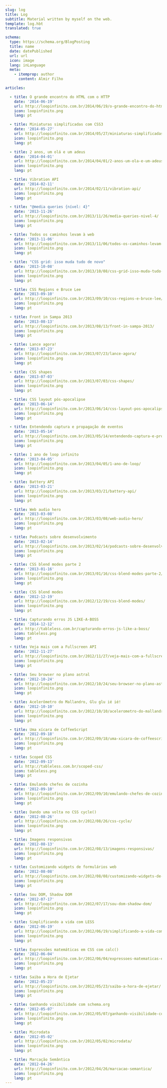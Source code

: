 ```yaml
---
slug: log
title: Log
subtitle: Material written by myself on the web.
template: log.hbt
translated: true

schema:
  type: https://schema.org/BlogPosting
  title: name
  date: datePublished
  url: url
  icon: image
  lang: inLanguage
  meta:
    - itemprop: author
      content: Almir Filho

articles:

  - title: O grande encontro do HTML com o HTTP
    date: '2014-06-19'
    url: http://loopinfinito.com.br/2014/06/19/o-grande-encontro-do-html-com-o-http/
    icon: loopinfinito.png
    lang: pt

  - title: Miniaturas simplificadas com CSS3
    date: '2014-05-27'
    url: http://loopinfinito.com.br/2014/05/27/miniaturas-simplificadas-com-css3/
    icon: loopinfinito.png
    lang: pt

  - title: 2 anos, um olá e um adeus
    date: '2014-04-01'
    url: http://loopinfinito.com.br/2014/04/01/2-anos-um-ola-e-um-adeus/
    icon: loopinfinito.png
    lang: pt

  - title: Vibration API
    date: '2014-02-11'
    url: http://loopinfinito.com.br/2014/02/11/vibration-api/
    icon: loopinfinito.png
    lang: pt

  - title: "@media queries {nível: 4}"
    date: '2013-11-26'
    url: http://loopinfinito.com.br/2013/11/26/media-queries-nivel-4/
    icon: loopinfinito.png
    lang: pt

  - title: Todos os caminhos levam à web
    date: '2013-11-06'
    url: http://loopinfinito.com.br/2013/11/06/todos-os-caminhos-levam-a-web/
    icon: loopinfinito.png
    lang: pt

  - title: "CSS grid: isso muda tudo de novo"
    date: '2013-10-08'
    url: http://loopinfinito.com.br/2013/10/08/css-grid-isso-muda-tudo-de-novo/
    icon: loopinfinito.png
    lang: pt

  - title: CSS Regions e Bruce Lee
    date: '2013-09-10'
    url: http://loopinfinito.com.br/2013/09/10/css-regions-e-bruce-lee/
    icon: loopinfinito.png
    lang: pt

  - title: Front in Sampa 2013
    date: '2013-08-13'
    url: http://loopinfinito.com.br/2013/08/13/front-in-sampa-2013/
    icon: loopinfinito.png
    lang: pt

  - title: Lance agora!
    date: '2013-07-23'
    url: http://loopinfinito.com.br/2013/07/23/lance-agora/
    icon: loopinfinito.png
    lang: pt

  - title: CSS shapes
    date: '2013-07-03'
    url: http://loopinfinito.com.br/2013/07/03/css-shapes/
    icon: loopinfinito.png
    lang: pt

  - title: CSS layout pós-apocalipse
    date: '2013-06-14'
    url: http://loopinfinito.com.br/2013/06/14/css-layout-pos-apocalipse/
    icon: loopinfinito.png
    lang: pt

  - title: Entendendo captura e propagação de eventos
    date: '2013-05-14'
    url: http://loopinfinito.com.br/2013/05/14/entendendo-captura-e-propagacao-de-eventos/
    icon: loopinfinito.png
    lang: pt

  - title: 1 ano de loop infinito
    date: '2013-04-05'
    url: http://loopinfinito.com.br/2013/04/05/1-ano-de-loop/
    icon: loopinfinito.png
    lang: pt

  - title: Battery API
    date: '2013-03-21'
    url: http://loopinfinito.com.br/2013/03/21/battery-api/
    icon: loopinfinito.png
    lang: pt

  - title: Web audio hero
    date: '2013-03-08'
    url: http://loopinfinito.com.br/2013/03/08/web-audio-hero/
    icon: loopinfinito.png
    lang: pt

  - title: Podcasts sobre desenvolvimento
    date: '2013-02-14'
    url: http://loopinfinito.com.br/2013/02/14/podcasts-sobre-desenvolvimento/
    icon: loopinfinito.png
    lang: pt

  - title: CSS blend modes parte 2
    date: '2013-01-16'
    url: http://loopinfinito.com.br/2013/01/16/css-blend-modes-parte-2/
    icon: loopinfinito.png
    lang: pt

  - title: CSS blend modes
    date: '2012-12-19'
    url: http://loopinfinito.com.br/2012/12/19/css-blend-modes/
    icon: loopinfinito.png
    lang: pt

  - title: Capturando erros JS LIKE-A-BOSS
    date: '2014-12-12'
    url: http://tableless.com.br/capturando-erros-js-like-a-boss/
    icon: tableless.png
    lang: pt

  - title: Veja mais com a Fullscreen API
    date: '2012-11-27'
    url: http://loopinfinito.com.br/2012/11/27/veja-mais-com-a-fullscreen-api/
    icon: loopinfinito.png
    lang: pt

  - title: Seu browser no plano astral
    date: '2012-10-24'
    url: http://loopinfinito.com.br/2012/10/24/seu-browser-no-plano-astral/
    icon: loopinfinito.png
    lang: pt

  - title: Acelerômetro do Mallandro, Glu glu ié ié!
    date: '2012-10-10'
    url: http://loopinfinito.com.br/2012/10/10/acelerometro-do-mallandro-glu-glu-ie-ie/
    icon: loopinfinito.png
    lang: pt

  - title: Uma xícara de CoffeeScript
    date: '2012-09-18'
    url: http://loopinfinito.com.br/2012/09/18/uma-xicara-de-coffeescript/
    icon: loopinfinito.png
    lang: pt

  - title: Scoped CSS
    date: '2012-09-13'
    url: http://tableless.com.br/scoped-css/
    icon: tableless.png
    lang: pt

  - title: Emulando chefes de cozinha
    date: '2012-09-10'
    url: http://loopinfinito.com.br/2012/09/10/emulando-chefes-de-cozinha/
    icon: loopinfinito.png
    lang: pt

  - title: Dando uma volta no CSS cycle()
    date: '2012-08-26'
    url: http://loopinfinito.com.br/2012/08/26/css-cycle/
    icon: loopinfinito.png
    lang: pt

  - title: Imagens responsivas
    date: '2012-08-13'
    url: http://loopinfinito.com.br/2012/08/13/imagens-responsivas/
    icon: loopinfinito.png
    lang: pt

  - title: Customizando widgets de formulários web
    date: '2012-08-08'
    url: http://loopinfinito.com.br/2012/08/08/customizando-widgets-de-formularios-web/
    icon: loopinfinito.png
    lang: pt

  - title: Sou DOM, Shadow DOM
    date: '2012-07-17'
    url: http://loopinfinito.com.br/2012/07/17/sou-dom-shadow-dom/
    icon: loopinfinito.png
    lang: pt

  - title: Simplificando a vida com LESS
    date: '2012-06-19'
    url: http://loopinfinito.com.br/2012/06/19/simplificando-a-vida-com-less/
    icon: loopinfinito.png
    lang: pt

  - title: Expressões matemáticas em CSS com calc()
    date: '2012-06-04'
    url: http://loopinfinito.com.br/2012/06/04/expressoes-matematicas-em-css-com-calc/
    icon: loopinfinito.png
    lang: pt

  - title: Saiba a Hora de Ejetar
    date: '2012-05-23'
    url: http://loopinfinito.com.br/2012/05/23/saiba-a-hora-de-ejetar/
    icon: loopinfinito.png
    lang: pt

  - title: Ganhando visibilidade com schema.org
    date: '2012-05-07'
    url: http://loopinfinito.com.br/2012/05/07/ganhando-visibilidade-com-schema-org/
    icon: loopinfinito.png
    lang: pt

  - title: Microdata
    date: '2012-05-02'
    url: http://loopinfinito.com.br/2012/05/02/microdata/
    icon: loopinfinito.png
    lang: pt

  - title: Marcação Semântica
    date: '2012-04-26'
    url: http://loopinfinito.com.br/2012/04/26/marcacao-semantica/
    icon: loopinfinito.png
    lang: pt
---
```

